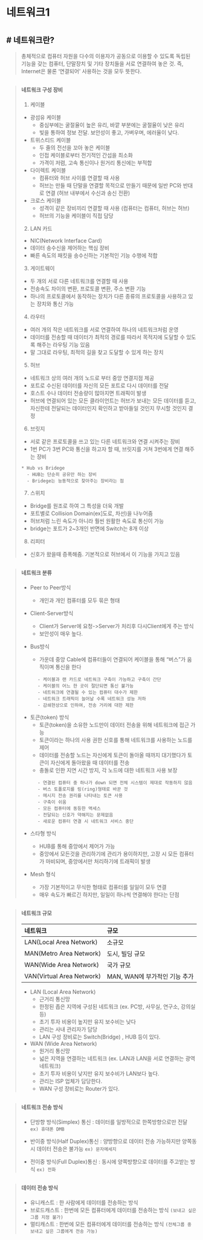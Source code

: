 # 네트워크1
#


## # 네트워크란?

> 총체적으로 컴퓨터 자원을 다수의 이용자가 공동으로 이용할 수 있도록 독립된 기능을 갖는 컴퓨터, 단말장치 및 기타 장치들을 서로 연결하여 놓은 것.
> 즉, Internet은 물론 ‘연결되어’ 사용하는 것을 모두 뜻한다.
##


> #### 네트워크 구성 장비
> 1) 케이블
> - 광섬유 케이블
>   - 중심부에는 굴절율이 높은 유리, 바깥 부분에는 굴절율이 낮은 유리
>   - 빛을 통하여 정보 전달. 보안성이 좋고, 가벼우며, 에러율이 낮다.
> - 트위스티드 케이블
>   - 두 줄의 전선을 꼬아 놓은 케이블 
>   - 인접 케이블로부터 전기적인 간섭을 최소화
>   - 가격이 저렴, 고속 통신이나 원거리 통신에는 부적합
> - 다이렉트 케이블
>   - 컴퓨터와 허브 사이를 연결할 때 사용
>   - 허브는 만들 때 단말을 연결할 목적으로 만들기 때문에
>       일반 PC와 반대로 연결 (허브 내부에서 수신과 송신 전환)
> - 크로스 케이블
>   - 성격이 같은 장비끼리 연결할 때 사용 (컴퓨터는 컴퓨터, 허브는 허브)
>   - 허브의 기능을 케이블이 직접 담당
>
> 2) LAN 카드
> - NIC(Network Interface Card)
> - 데이터 송수신을 제어하는 핵심 장비
> - 빠른 속도의 패킷을 송수신하는 기본적인 기능 수행에 적합
>
> 3) 게이트웨이
> - 두 개의 서로 다른 네트워크를 연결할 때 사용
> - 전송속도 차이의 변환, 프로토콜 변환, 주소 변환 기능
> - 하나의 프로토콜에서 동작하는 장치가 다른 종류의 프로토콜을 사용하고 있는 장치와 통신 가능
>
> 4) 라우터
> - 여러 개의 작은 네트워크를 서로 연결하여 하나의 네트워크처럼 운영
> - 데이터를 전송할 때 데이터가 최적의 경로를 따라서 목적지에 도달할 수 있도록 해주는 라우팅 기능 있음
> - 말 그대로 라우팅, 최적의 길을 찾고 도달할 수 있게 하는 장치
>
> 5) 허브
> - 네트워크 상의 여러 개의 노드로 부터 중앙 연결지점 제공
> - 포트로 수신된 데이터를 자신의 모든 포트로 다시 데이터를 전달
> - 호스트 수나 데이터 전송량이 많아지면 트래픽이 발생
> - 허브에 연결되어 있는 모든 클라이언트는 허브가 보내는 모든 데이터를 듣고, 자신한테 전달되는 데이터인지 확인하고 받아들일 것인지 무시할 것인지 결정
>
> 6) 브릿지
> - 서로 같은 프로토콜을 쓰고 있는 다른 네트워크와 연결 시켜주는 장비
> - 1번 PC가 3번 PC와 통신을 하고자 할 때, 브릿지를 거쳐 3번에게 연결 해주는 장비
> ```
> * Hub vs Bridege
>   - HUB는 단순히 공유만 하는 장비
>   - Bridege는 능동적으로 찾아주는 장비라는 점
> ```
>
> 7) 스위치
> - Bridge를 원조로 하여 그 특성을 더욱 개발
> - 포트별로 Collision Domain(ex]도로, 차선)을 나누어줌 
> - 허브처럼 느린 속도가 아니라 훨씬 원활한 속도로 통신이 가능
> - bridge는 포트가 2~3개인 반면에 Switch는 8개 이상
>
> 8) 리피터
> - 신호가 왔을때 증폭해줌. 기본적으로 허브에서 이 기능을 가지고 있음
##


> #### 네트워크 분류
> - Peer to Peer방식
>   - 개인과 개인 컴퓨터를 모두 묶은 형태
>
> - Client-Server방식
>   - Client가 Server에 요청->Server가 처리후 다시Client에게 주는 방식
>   - 보안성이 매우 높다.
>
> - Bus방식
>   - 가운데 중앙 Cable에 컴퓨터들이 연결되어 케이블을 통해 “버스”가 움직이며 통신을 한다
> ```
>       - 케이블과 랜 카드로 네트워크 구축이 가능하고 구축이 간단
>       - 케이블의 어느 한 곳이 절단되면 통신 불가능
>       - 네트워크에 연결될 수 있는 컴퓨터 대수가 제한
>       - 네트워크 트래픽이 늘어날 수록 네트워크 성능 저하
>       - 감쇄현상으로 인하여, 전송 거리에 대한 제한 
> ```
>
> - 토큰(token) 방식
>   - 토큰(token)을 소유한 노드만이 데이터 전송을 위해 네트워크에 접근 가능
>   - 토큰이라는 하나의 사용 권한 신호를 통해 네트워크를 사용하는 노드를 제어
>   - 데이터를 전송할 노드는 자신에게 토큰이 돌아올 때까지 대기했다가 토큰이 자신에게 돌아왔을 때 데이터를 전송
>   - 충돌로 인한 지연 시간 방지, 각 노드에 대한 네트워크 사용 보장
> ```
>       - 연결된 컴퓨터 중 하나가 down 되면 전체 시스템이 제대로 작동하지 않음
>       - 버스 토폴로지를 링(ring)형태로 바꾼 것
>       - 메시지 전송 권리를 나타내는 토큰 사용
>       - 구축이 쉬움
>       - 모든 컴퓨터에 동등한 액세스
>       - 전달되는 신호가 약해지는 문제없음
>       - 새로운 컴퓨터 연결 시 네트워크 서비스 중단
> ```
>
> - 스타형 방식
>   - HUB를 통해 중앙에서 제어가 가능
>   - 중앙에서 모든것을 관리하기에 관리가 용이하지만, 고장 시 모든 컴퓨터가 마비되며, 중앙에서만 처리하기에 트래픽이 발생
>
> - Mesh 형식
>   - 가장 기본적이고 무식한 형태로 컴퓨터를 일일이 모두 연결
>   - 매우 속도가 빠르긴 하지만, 일일이 하나씩 연결해야 한다는 단점 
##
 

> #### 네트워크 규모
> 네트워크 | 규모
> :--- | :---
> LAN(Local Area Network) | 소규모
> MAN(Metro Area Network) | 도시, 빌딩 규모
> WAN(Wide Area Network) | 국가 규모
> VAN(Virtual Area Network) | MAN, WAN에 부가적인 기능 추가
> 
> - LAN (Local Area Network)
>   - 근거리 통신망
>   - 한정된 좁은 지역에 구성된 네트워크
>     (ex. PC방, 사무실, 연구소, 강의실 등) 
>   - 초기 투자 비용이 높지만 유지 보수비는 낮다
>   - 관리는 사내 관리자가 담당
>   - LAN 구성 장비로는 Switch(Bridge) , HUB 등이 있다.
> - WAN (Wide Area Network)
>   - 원거리 통신망
>   - 넓은 지역을 연결하는 네트워크
>     (ex. LAN과 LAN을 서로 연결하는 광역 네트워크) 
>   - 초기 투자 비용이 낮지만 유지 보수비가 LAN보다 높다.
>   - 관리는 ISP 업체가 담당한다.
>   - WAN 구성 장비로는 Router가 있다.
##


> #### 네트워크 전송 방식
> - 단방향 방식(Simplex) 통신
> : 데이터를 일방적으로 한쪽방향으로만 전달
> `ex) 휴대폰 DMB`
>
> - 반이중 방식(Half Duplex)통신
> : 양방향으로 데이터 전송 가능하지만 양쪽동시 데이터 전송은 불가능
> `ex) 문자메세지`
>
> - 전이중 방식(Full Duplex)통신
> : 동시에 양쪽방향으로 데이터를 주고받는 방식 
> `ex) 전화`
##


> #### 데이터 전송 방식
> - 유니캐스트
> : 한 사람에게 데이터를 전송하는 방식
> - 브로드캐스트
> : 한번에 모든 컴퓨터에게 데이터를 전송하는 방식
>   `(보내고 싶은 그룹 지정 불가)`
> - 멀티캐스트 
> : 한번에 모든 컴퓨터에게 데이터를 전송하는 방식
>   `(전체그룹 중 보내고 싶은 그룹에게 전송 가능)`
